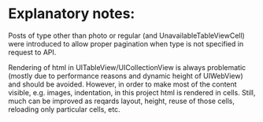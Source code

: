 # Explanatory notes:
Posts of type other than photo or regular (and UnavailableTableViewCell) were introduced to allow proper pagination when type is not specified in request to API.

Rendering of html in UITableView/UICollectionView is always problematic (mostly due to performance reasons and dynamic height of UIWebView) and should be avoided. However, in order to make most of the content visible, e.g. images, indentation, in this project html is rendered in cells. Still, much can be improved as reqards layout, height, reuse of those cells, reloading only particular cells, etc.
